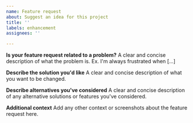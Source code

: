 ```yaml
---
name: Feature request
about: Suggest an idea for this project
title: ''
labels: enhancement
assignees: ''

---
```


**Is your feature request related to a problem?**
A clear and concise description of what the problem is. Ex. I'm always frustrated when [...]

**Describe the solution you'd like**
A clear and concise description of what you want to be changed.

**Describe alternatives you've considered**
A clear and concise description of any alternative solutions or features you've considered.

**Additional context**
Add any other context or screenshots about the feature request here.
